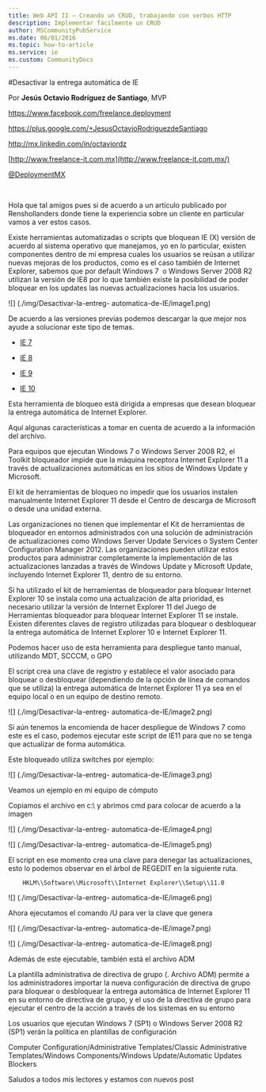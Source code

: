 ```yaml
---
title: Web API II – Creando un CRUD, trabajando con verbos HTTP
description: Implementar fácilmente un CRUD
author: MSCommunityPubService
ms.date: 06/01/2016
ms.topic: how-to-article
ms.service: ie
ms.custom: CommunityDocs
---
```








#Desactivar la entrega automática de IE

Por **Jesús Octavio Rodríguez de Santiago**, MVP

https://www.facebook.com/freelance.deployment

<https://plus.google.com/+JesusOctavioRodriguezdeSantiago>

<http://mx.linkedin.com/in/octaviordz>

[http://www.freelance-it.com.mx](http://www.freelance-it.com.mx/)

[@DeploymentMX](http://twitter.com/deploymentMX) 

 

Hola que tal amigos pues si de acuerdo a un artículo publicado por
Renshollanders donde tiene la experiencia sobre un cliente en particular
vamos a ver estos casos.

Existe herramientas automatizadas o scripts que bloquean IE (X) versión
de acuerdo al sistema operativo que manejamos, yo en lo particular,
existen componentes dentro de mi empresa cuales los usuarios se reúsan a
utilizar nuevas mejoras de los productos, como es el caso también de
Internet Explorer, sabemos que por default Windows 7  o Windows Server
2008 R2 utilizan la versión de IE8 por lo que también existe la
posibilidad de poder bloquear en los updates las nuevas actualizaciones
hacia los usuarios.

![] (./img/Desactivar-la-entreg- automatica-de-IE/image1.png)

De acuerdo a las versiones previas podemos descargar la que mejor nos
ayude a solucionar este tipo de temas.

- [IE 7](http://www.microsoft.com/en-us/download/details.aspx?id=13428)

- [IE 8](http://www.microsoft.com/en-us/download/details.aspx?id=14149)

- [IE 9](http://www.microsoft.com/en-us/download/details.aspx?id=179)

- [IE 10](http://www.microsoft.com/en-us/download/details.aspx?id=36512)

Esta herramienta de bloqueo está dirigida a empresas que desean bloquear
la entrega automática de Internet Explorer.

Aquí algunas características a tomar en cuenta de acuerdo a la
información del archivo.

Para equipos que ejecutan Windows 7 o Windows Server 2008 R2, el Toolkit
bloqueador impide que la máquina receptora Internet Explorer 11 a través
de actualizaciones automáticas en los sitios de Windows Update y
Microsoft.

El kit de herramientas de bloqueo no impedir que los usuarios instalen
manualmente Internet Explorer 11 desde el Centro de descarga de
Microsoft o desde una unidad externa.

Las organizaciones no tienen que implementar el Kit de herramientas de
bloqueador en entornos administrados con una solución de administración
de actualizaciones como Windows Server Update Services o System Center
Configuration Manager 2012. Las organizaciones pueden utilizar estos
productos para administrar completamente la implementación de las
actualizaciones lanzadas a través de Windows Update y Microsoft Update,
incluyendo Internet Explorer 11, dentro de su entorno.

Si ha utilizado el kit de herramientas de bloqueador para bloquear
Internet Explorer 10 se instala como una actualización de alta
prioridad, es necesario utilizar la versión de Internet Explorer 11 del
Juego de Herramientas bloqueador para bloquear Internet Explorer 11 se
instale. Existen diferentes claves de registro utilizadas para bloquear
o desbloquear la entrega automática de Internet Explorer 10 e Internet
Explorer 11.

Podemos hacer uso de esta herramienta para despliegue tanto manual,
utilizando MDT, SCCCM, o GPO

El script crea una clave de registro y establece el valor asociado para
bloquear o desbloquear (dependiendo de la opción de línea de comandos
que se utiliza) la entrega automática de Internet Explorer 11 ya sea en
el equipo local o en un equipo de destino remoto.

![] (./img/Desactivar-la-entreg- automatica-de-IE/image2.png)

Si aún tenemos la encomienda de hacer despliegue de Windows 7 como este
es el caso, podemos ejecutar este script de IE11 para que no se tenga
que actualizar de forma automática.

Este bloqueado utiliza switches por ejemplo:

![] (./img/Desactivar-la-entreg- automatica-de-IE/image3.png)

Veamos un ejemplo en mi equipo de cómputo

Copiamos el archivo en c:\\ y abrimos cmd para colocar de acuerdo a la
imagen

![] (./img/Desactivar-la-entreg- automatica-de-IE/image4.png)

![] (./img/Desactivar-la-entreg- automatica-de-IE/image5.png)

El script en ese momento crea una clave para denegar las
actualizaciones, esto lo podemos observar en el árbol de REGEDIT en la
siguiente ruta.

        HKLM\\Software\\Microsoft\\Internet Explorer\\Setup\\11.0

![] (./img/Desactivar-la-entreg- automatica-de-IE/image6.png)

Ahora ejecutamos el comando /U para ver la clave que genera

![] (./img/Desactivar-la-entreg- automatica-de-IE/image7.png)

![] (./img/Desactivar-la-entreg- automatica-de-IE/image8.png)

Además de este ejecutable, también está el archivo ADM

La plantilla administrativa de directiva de grupo (. Archivo ADM)
permite a los administradores importar la nueva configuración de
directiva de grupo para bloquear o desbloquear la entrega automática de
Internet Explorer 11 en su entorno de directiva de grupo, y el uso de la
directiva de grupo para ejecutar el centro de la acción a través de los
sistemas en su entorno

Los usuarios que ejecutan Windows 7 (SP1) o Windows Server 2008 R2 (SP1)
verán la política en plantillas de configuración

Computer Configuration/Administrative Templates/Classic Administrative
Templates/Windows Components/Windows Update/Automatic Updates Blockers

Saludos a todos mis lectores y estamos con nuevos post


